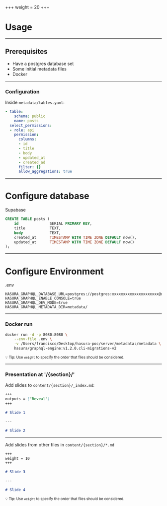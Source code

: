 +++
weight = 20
+++

# Usage

---

## Prerequisites

- Have a postgres database set
- Some initial metadata files
- Docker

---

### Configuration

Inside `metadata/tables.yaml`:

```yaml
- table:
    schema: public
    name: posts
  select_permissions:
  - role: api
    permission:
      columns:
      - id
      - title
      - body
      - updated_at
      - created_ad
      filter: {}
      allow_aggregations: true

```

---

# Configure database

Supabase
```sql
CREATE TABLE posts (
    id              SERIAL PRIMARY KEY,
    title           TEXT,
    body            TEXT,
    created_at      TIMESTAMP WITH TIME ZONE DEFAULT now(),
    updated_at      TIMESTAMP WITH TIME ZONE DEFAULT now()
);
```

---

# Configure Environment

.env
```
HASURA_GRAPHQL_DATABASE_URL=postgres://postgres:xxxxxxxxxxxxxxxxxxxxx@db.dwaudnmhfvswvnggkxxk.supabase.co:5432/postgres
HASURA_GRAPHQL_ENABLE_CONSOLE=true
HASURA_GRAPHQL_DEV_MODE=true
HASURA_GRAPHQL_METADATA_DIR=metadata/
```

---

### Docker run


```sh
docker run -d -p 8080:8080 \
    --env-file .env \
    -v /Users/francisco/Desktop/hasura-poc/server/metadata:/metadata \
    hasura/graphql-engine:v1.2.0.cli-migrations-v2
```

<small>💡 Tip: Use `weight` to specify the order that files should be considered.</small>

---

### Presentation at '/{section}/'

Add slides to `content/{section}/_index.md`:

```markdown
+++
outputs = ["Reveal"]
+++

# Slide 1

---

# Slide 2
```

---

Add slides from other files in `content/{section}/*.md`

```markdown
+++
weight = 10
+++

# Slide 3

---

# Slide 4
```

<small>💡 Tip: Use `weight` to specify the order that files should be considered.</small>

